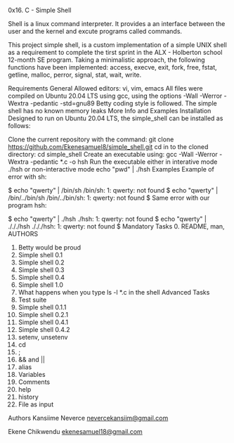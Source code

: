 0x16. C - Simple Shell

Shell is a linux command interpreter. It provides a an interface between the user and the kernel and excute programs called commands.

This project simple shell, is a custom implementation of a simple UNIX shell as a requirement to complete
the tirst sprint in the ALX - Holberton school 12-month SE program. Taking a minimalistic approach, the following functions have been implemented: access, execve, exit, fork, free, fstat, getline, malloc, perror, signal, stat, wait, write.

Requirements
General
Allowed editors: vi, vim, emacs
All files were compiled on Ubuntu 20.04 LTS using gcc, using the options -Wall -Werror -Wextra -pedantic -std=gnu89
Betty coding style is followed.
The simple shell has no known memory leaks
More Info and Examples
Installation
Designed to run on Ubuntu 20.04 LTS, the simple_shell can be installed as follows:

Clone the current repository with the command: git clone https://github.com/Ekenesamuel8/simple_shell.git
cd in to the cloned directory: cd simple_shell
Create an executable using: gcc -Wall -Werror -Wextra -pedantic *.c -o hsh
Run the executable either in interative mode ./hsh or non-interactive mode echo "pwd" | ./hsh
Examples
Example of error with sh:

$ echo "qwerty" | /bin/sh
/bin/sh: 1: qwerty: not found
$ echo "qwerty" | /bin/../bin/sh
/bin/../bin/sh: 1: qwerty: not found
$
Same error with our program hsh:

$ echo "qwerty" | ./hsh
./hsh: 1: qwerty: not found
$ echo "qwerty" | ./././hsh
./././hsh: 1: qwerty: not found
$
Mandatory Tasks
 0. README, man, AUTHORS
 1. Betty would be proud
 2. Simple shell 0.1
 3. Simple shell 0.2
 4. Simple shell 0.3
 5. Simple shell 0.4
 6. Simple shell 1.0
 7. What happens when you type ls -l \*.c in the shell
Advanced Tasks
 8. Test suite
 9. Simple shell 0.1.1
 10. Simple shell 0.2.1
 11. Simple shell 0.4.1
 12. Simple shell 0.4.2
 13. setenv, unsetenv
 14. cd
 15. ;
 16. && and ||
 17. alias
 18. Variables
 19. Comments
 20. help
 21. history
 22. File as input

Authors
Kansiime Neverce nevercekansiim@gmail.com

Ekene Chikwendu ekenesamuel18@gmail.com

